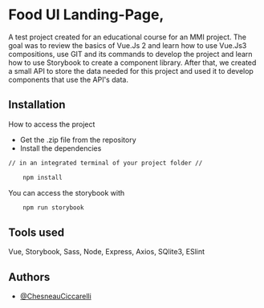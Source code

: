 # Food UI Landing-Page,

A test project created for an educational course for an MMI project. The goal was to review the basics of Vue.Js 2 and learn how to use Vue.Js3 compositions, use GIT and its commands to develop the project and learn how to use Storybook to create a component library. After that, we created a small API to store the data needed for this project and used it to develop components that use the API's data.

## Installation

How to access the project

- Get the .zip file from the repository
- Install the dependencies

```bash
// in an integrated terminal of your project folder //

    npm install
```

You can access the storybook with

```bash
    npm run storybook
```

## Tools used

Vue, Storybook, Sass, Node, Express, Axios, SQlite3, ESlint

## Authors

- [@ChesneauCiccarelli](https://github.com/ChesneauCiccarelli)
